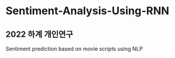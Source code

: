 # Sentiment-Analysis-Using-RNN
## 2022 하계 개인연구  
Sentiment prediction based on movie scripts using NLP
